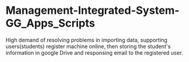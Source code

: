 # Management-Integrated-System-GG_Apps_Scripts
High demand of resolving problems in importing data, supporting users(students) register machine online, then storing the student's information in google Drive and responsing email to the registered user.  
